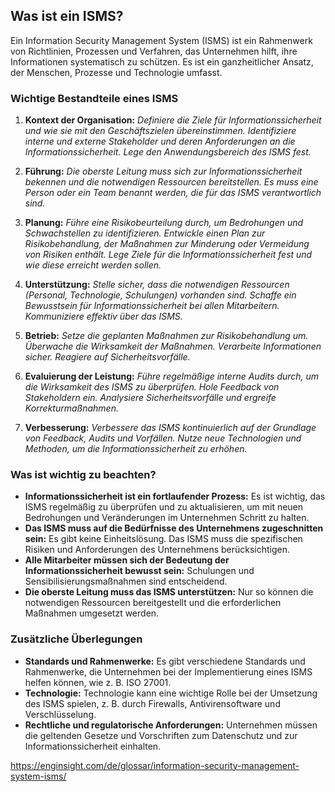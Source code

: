 
## Was ist ein ISMS?

Ein Information Security Management System (ISMS) ist ein Rahmenwerk von Richtlinien, Prozessen und Verfahren, das Unternehmen hilft, ihre Informationen systematisch zu schützen. Es ist ein ganzheitlicher Ansatz, der Menschen, Prozesse und Technologie umfasst.

### Wichtige Bestandteile eines ISMS

1. **Kontext der Organisation:** _Definiere die Ziele für Informationssicherheit und wie sie mit den Geschäftszielen übereinstimmen._ _Identifiziere interne und externe Stakeholder und deren Anforderungen an die Informationssicherheit._ _Lege den Anwendungsbereich des ISMS fest._
    
2. **Führung:** _Die oberste Leitung muss sich zur Informationssicherheit bekennen und die notwendigen Ressourcen bereitstellen._ _Es muss eine Person oder ein Team benannt werden, die für das ISMS verantwortlich sind._
    
3. **Planung:** _Führe eine Risikobeurteilung durch, um Bedrohungen und Schwachstellen zu identifizieren._ _Entwickle einen Plan zur Risikobehandlung, der Maßnahmen zur Minderung oder Vermeidung von Risiken enthält._ _Lege Ziele für die Informationssicherheit fest und wie diese erreicht werden sollen._
    
4. **Unterstützung:** _Stelle sicher, dass die notwendigen Ressourcen (Personal, Technologie, Schulungen) vorhanden sind._ _Schaffe ein Bewusstsein für Informationssicherheit bei allen Mitarbeitern._ _Kommuniziere effektiv über das ISMS._
    
5. **Betrieb:** _Setze die geplanten Maßnahmen zur Risikobehandlung um._ _Überwache die Wirksamkeit der Maßnahmen._ _Verarbeite Informationen sicher._ _Reagiere auf Sicherheitsvorfälle._
    
6. **Evaluierung der Leistung:** _Führe regelmäßige interne Audits durch, um die Wirksamkeit des ISMS zu überprüfen._ _Hole Feedback von Stakeholdern ein._ _Analysiere Sicherheitsvorfälle und ergreife Korrekturmaßnahmen._
    
7. **Verbesserung:** _Verbessere das ISMS kontinuierlich auf der Grundlage von Feedback, Audits und Vorfällen._ _Nutze neue Technologien und Methoden, um die Informationssicherheit zu erhöhen._
    

### Was ist wichtig zu beachten?

- **Informationssicherheit ist ein fortlaufender Prozess:** Es ist wichtig, das ISMS regelmäßig zu überprüfen und zu aktualisieren, um mit neuen Bedrohungen und Veränderungen im Unternehmen Schritt zu halten.
- **Das ISMS muss auf die Bedürfnisse des Unternehmens zugeschnitten sein:** Es gibt keine Einheitslösung. Das ISMS muss die spezifischen Risiken und Anforderungen des Unternehmens berücksichtigen.
- **Alle Mitarbeiter müssen sich der Bedeutung der Informationssicherheit bewusst sein:** Schulungen und Sensibilisierungsmaßnahmen sind entscheidend.
- **Die oberste Leitung muss das ISMS unterstützen:** Nur so können die notwendigen Ressourcen bereitgestellt und die erforderlichen Maßnahmen umgesetzt werden.

### Zusätzliche Überlegungen

- **Standards und Rahmenwerke:** Es gibt verschiedene Standards und Rahmenwerke, die Unternehmen bei der Implementierung eines ISMS helfen können, wie z. B. ISO 27001.
- **Technologie:** Technologie kann eine wichtige Rolle bei der Umsetzung des ISMS spielen, z. B. durch Firewalls, Antivirensoftware und Verschlüsselung.
- **Rechtliche und regulatorische Anforderungen:** Unternehmen müssen die geltenden Gesetze und Vorschriften zum Datenschutz und zur Informationssicherheit einhalten.


https://enginsight.com/de/glossar/information-security-management-system-isms/
